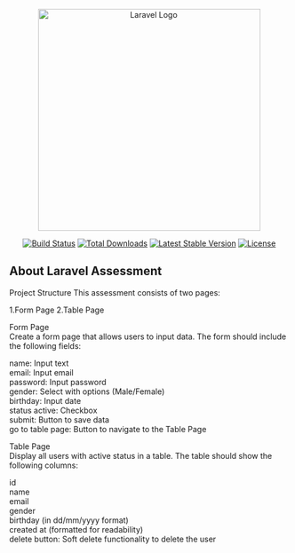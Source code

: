 <p align="center"><a href="https://laravel.com" target="_blank"><img src="https://raw.githubusercontent.com/laravel/art/master/logo-lockup/5%20SVG/2%20CMYK/1%20Full%20Color/laravel-logolockup-cmyk-red.svg" width="400" alt="Laravel Logo"></a></p>

<p align="center">
<a href="https://github.com/laravel/framework/actions"><img src="https://github.com/laravel/framework/workflows/tests/badge.svg" alt="Build Status"></a>
<a href="https://packagist.org/packages/laravel/framework"><img src="https://img.shields.io/packagist/dt/laravel/framework" alt="Total Downloads"></a>
<a href="https://packagist.org/packages/laravel/framework"><img src="https://img.shields.io/packagist/v/laravel/framework" alt="Latest Stable Version"></a>
<a href="https://packagist.org/packages/laravel/framework"><img src="https://img.shields.io/packagist/l/laravel/framework" alt="License"></a>
</p>

## About Laravel Assessment
Project Structure
This assessment consists of two pages:

1.Form Page
2.Table Page

Form Page <br>
Create a form page that allows users to input data. The form should include the following fields:

name: Input text<br>
email: Input email<br>
password: Input password<br>
gender: Select with options (Male/Female)<br>
birthday: Input date<br>
status active: Checkbox<br>
submit: Button to save data<br>
go to table page: Button to navigate to the Table Page<br>

Table Page<br>
Display all users with active status in a table. The table should show the following columns:

id<br>
name<br>
email<br>
gender<br>
birthday (in dd/mm/yyyy format)<br>
created at (formatted for readability)<br>
delete button: Soft delete functionality to delete the user<br>


